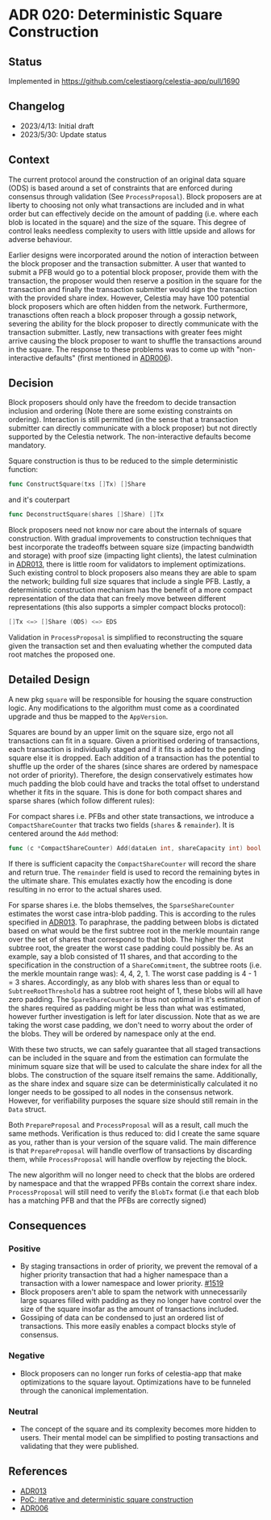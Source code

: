 # ADR 020: Deterministic Square Construction

## Status

Implemented in <https://github.com/celestiaorg/celestia-app/pull/1690>

## Changelog

- 2023/4/13: Initial draft
- 2023/5/30: Update status

## Context

The current protocol around the construction of an original data square (ODS) is based around a set of constraints that are enforced during consensus through validation (See `ProcessProposal`). Block proposers are at liberty to choosing not only what transactions are included and in what order but can effectively decide on the amount of padding (i.e. where each blob is located in the square) and the size of the square. This degree of control leaks needless complexity to users with little upside and allows for adverse behaviour.

Earlier designs were incorporated around the notion of interaction between the block proposer and the transaction submitter. A user that wanted to submit a PFB would go to a potential block proposer, provide them with the transaction, the proposer would then reserve a position in the square for the transaction and finally the transaction submitter would sign the transaction with the provided share index. However, Celestia may have 100 potential block proposers which are often hidden from the network. Furthermore, tranasctions often reach a block proposer through a gossip network, severing the ability for the block proposer to directly communicate with the transaction submitter. Lastly, new transactions with greater fees might arrive causing the block proposer to want to shuffle the transactions around in the square. The response to these problems was to come up with "non-interactive defaults" (first mentioned in [ADR006](./adr-006-non-interactive-defaults.md)).

## Decision

Block proposers should only have the freedom to decide transaction inclusion and ordering (Note there are some existing constraints on ordering). Interaction is still permitted (in the sense that a transaction submitter can directly communicate with a block proposer) but not directly supported by the Celestia network. The non-interactive defaults become mandatory.

Square construction is thus to be reduced to the simple deterministic function:

```go
func ConstructSquare(txs []Tx) []Share
```

and it's couterpart

```go
func DeconstructSquare(shares []Share) []Tx
```

Block proposers need not know nor care about the internals of square construction. With gradual improvements to construction techniques that best incorporate the tradeoffs between square size (impacting bandwidth and storage) with proof size (impacting light clients), the latest culmination in [ADR013](./adr-013-non-interactive-default-rules-for-zero-padding.md), there is little room for validators to implement optimizations. Such existing control to block proposers also means they are able to spam the network; building full size squares that include a single PFB. Lastly, a deterministic construction mechanism has the benefit of a more compact representation of the data that can freely move between different representations (this also supports a simpler compact blocks protocol):

```go
[]Tx <=> []Share (ODS) <=> EDS
```

Validation in `ProcessProposal` is simplified to reconstructing the square given the transaction set and then evaluating whether the computed data root matches the proposed one.

## Detailed Design

A new pkg `square` will be responsible for housing the square construction logic. Any modifications to the algorithm must come as a coordinated upgrade and thus be mapped to the `AppVersion`.

Squares are bound by an upper limit on the square size, ergo not all transactions can fit in a square. Given a prioritised ordering of transactions, each transaction is individually staged and if it fits is added to the pending square else it is dropped. Each addition of a transaction has the potential to shuffle up the order of the shares (since shares are ordered by namespace not order of priority). Therefore, the design conservatively estimates how much padding the blob could have and tracks the total offset to understand whether it fits in the square. This is done for both compact shares and sparse shares (which follow different rules):

For compact shares i.e. PFBs and other state transactions, we introduce a `CompactShareCounter` that tracks two fields (`shares` & `remainder`). It is centered around the `Add` method:

```go
func (c *CompactShareCounter) Add(dataLen int, shareCapacity int) bool
```

If there is sufficient capacity the `CompactShareCounter` will record the share and return true. The `remainder` field is used to record the remaining bytes in the ultimate share.
This emulates exactly how the encoding is done resulting in no error to the actual shares used.

For sparse shares i.e. the blobs themselves, the `SparseShareCounter` estimates the worst case intra-blob padding. This is according to the rules specified in [ADR013](./adr-013-non-interactive-default-rules-for-zero-padding.md). To paraphrase, the padding between blobs is dictated based on what would be the first subtree root in the merkle mountain range over the set of shares that correspond to that blob. The higher the first subtree root, the greater the worst case padding could possibly be. As an example, say a blob consisted of 11 shares, and that according to the specification in the construction of a `ShareCommitment`, the subtree roots (i.e. the merkle mountain range was): 4, 4, 2, 1. The worst case padding is 4 - 1 = 3 shares. Accordingly, as any blob with shares less than or equal to `SubtreeRootThreshold` has a subtree root height of 1, these blobs will all have zero padding. The `SpareShareCounter` is thus not optimal in it's estimation of the shares required as padding might be less than what was estimated, however further investigation is left for later discussion. Note that as we are taking the worst case padding, we don't need to worry about the order of the blobs. They will be ordered by namespace only at the end.

With these two structs, we can safely guarantee that all staged transactions can be included in the square and from the estimation can formulate the minimum square size that will be used to calculate the share index for all the blobs. The construction of the square itself remains the same. Additionally, as the share index and square size can be deterministically calculated it no longer needs to be gossiped to all nodes in the consensus network. However, for verifiability purposes the square size should still remain in the `Data` struct.

Both `PrepareProposal` and `ProcessProposal` will as a result, call much the same methods. Verification is thus reduced to: did I create the same square as you, rather than is your version of the square valid. The main difference is that `PrepareProposal` will handle overflow of transactions by discarding them, while `ProcessProposal` will handle overflow by rejecting the block.

The new algorithm will no longer need to check that the blobs are ordered by namespace and that the wrapped PFBs contain the corrext share index. `ProcessProposal` will still need to verify the `BlobTx` format (i.e that each blob has a matching PFB and that the PFBs are correctly signed)

## Consequences

### Positive

- By staging transactions in order of priority, we prevent the removal of a higher priority transaction that had a higher namespace than a transaction with a lower namespace and lower priority. [#1519](https://github.com/celestiaorg/celestia-app/issues/1519)
- Block proposers aren't able to spam the network with unnecessarily large squares filled with padding as they no longer have control over the size of the square insofar as the amount of transactions included.
- Gossiping of data can be condensed to just an ordered list of transactions. This more easily enables a compact blocks style of consensus.

### Negative

- Block proposers can no longer run forks of celestia-app that make optimizations to the square layout. Optimizations have to be funneled through the canonical implementation.

### Neutral

- The concept of the square and its complexity becomes more hidden to users. Their mental model can be simplified to posting transactions and validating that they were published.

## References

- [ADR013](./adr-013-non-interactive-default-rules-for-zero-padding.md)
- [PoC: iterative and deterministic square construction](https://github.com/celestiaorg/celestia-app/pull/1301)
- [ADR006](./adr-006-non-interactive-defaults.md)
